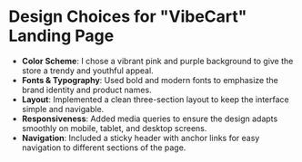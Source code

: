 # Design Choices for "VibeCart" Landing Page

- **Color Scheme**: I chose a vibrant pink and purple background to give the store a trendy and youthful appeal.
- **Fonts & Typography**: Used bold and modern fonts to emphasize the brand identity and product names.
- **Layout**: Implemented a clean three-section layout to keep the interface simple and navigable.
- **Responsiveness**: Added media queries to ensure the design adapts smoothly on mobile, tablet, and desktop screens.
- **Navigation**: Included a sticky header with anchor links for easy navigation to different sections of the page.

